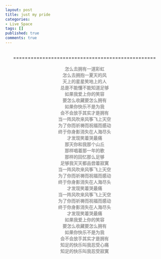 ```yaml
---
layout: post
title: just my pride
categories:
- Live Space
tags: []
published: true
comments: true
---
```

<p><div style="text-align:center"> <span><a href="https://iezecq.blu.livefilestore.com/y1moq93StBjzZFdnRgGntIjhPpDB_O2gxLKoZizLJ5qWCcPFCzDccTZ9jiildxUOeu1pvxlcHtYnplTOxkL27Z4ItHI2H8fie4KrHeJWDX9sQsmZpQzt7thZV_85gMwdTHg_0Fvm6pmVLU/mayday.jpg" target="_blank" rel="WLPP;url=https://iezecq.blu.livefilestore.com/y1moq93StBjzZFdnRgGntIjhPpDB_O2gxLKoZizLJ5qWCcPFCzDccTZ9jiildxUOeu1pvxlcHtYnplTOxkL27Z4ItHI2H8fie4KrHeJWDX9sQsmZpQzt7thZV_85gMwdTHg_0Fvm6pmVLU/mayday.jpg"><img src="https://iezecq.blu.livefilestore.com/y1moq93StBjzZFdnRgGntIjhPpDB_O2gxLKoZizLJ5qWCcPFCzDccTZ9jiildxUOeu1pvxlcHtYnplTOxkL27Z4ItHI2H8fie4KrHeJWDX9sQsmZpQzt7thZV_85gMwdTHg_0Fvm6pmVLU/mayday.jpg" alt="" /></a></span><br /><br />=================================================<br /><br /><b><span style="color:rgb(153, 153, 153)"></span></b><b style="color:rgb(153, 153, 153)">怎么去拥有一道彩虹</b><br /><b style="color:rgb(153, 153, 153)">
怎么去拥抱一夏天的风</b><br /><b style="color:rgb(153, 153, 153)">
天上的星星笑地上的人</b><br /><b style="color:rgb(153, 153, 153)">
总是不能懂不能知道足够</b><br /><b style="color:rgb(153, 153, 153)">
如果我爱上你的笑容</b><br /><b style="color:rgb(153, 153, 153)">
要怎么收藏要怎么拥有</b><br /><b style="color:rgb(153, 153, 153)">
如果你快乐不是为我</b><br /><b style="color:rgb(153, 153, 153)">
会不会放手其实才是拥有</b><br /><b style="color:rgb(153, 153, 153)">
当一阵风吹来风筝飞上天空</b><br /><b style="color:rgb(153, 153, 153)">
为了你而祈祷而祝福而感动</b><br /><b style="color:rgb(153, 153, 153)">
终于你身影消失在人海尽头</b><br /><b style="color:rgb(153, 153, 153)">
才发现笑着哭最痛</b><br /><b style="color:rgb(153, 153, 153)">
那天你和我那个山丘</b><br /><b style="color:rgb(153, 153, 153)">
那样唱着那一年的歌</b><br /><b style="color:rgb(153, 153, 153)">
那样的回忆那么足够</b><br /><b style="color:rgb(153, 153, 153)">
足够我天天都品尝着寂寞</b><br /><b style="color:rgb(153, 153, 153)">
当一阵风吹来风筝飞上天空</b><br /><b style="color:rgb(153, 153, 153)">
为了你而祈祷而祝福而感动</b><br /><b style="color:rgb(153, 153, 153)">
终于你身影消失在人海尽头</b><br /><b style="color:rgb(153, 153, 153)">
才发现笑着哭最痛</b><br /><b style="color:rgb(153, 153, 153)">
当一阵风吹来风筝飞上天空</b><br /><b style="color:rgb(153, 153, 153)">
为了你而祈祷而祝福而感动</b><br /><b style="color:rgb(153, 153, 153)">
终于你身影消失在人海尽头</b><br /><b style="color:rgb(153, 153, 153)">
才发现笑着哭最痛</b><br /><b style="color:rgb(153, 153, 153)">
如果我爱上你的笑容</b><br /><b style="color:rgb(153, 153, 153)">
要怎么收藏要怎么拥有</b><br /><b style="color:rgb(153, 153, 153)">
如果你快乐不是为我</b><br /><b style="color:rgb(153, 153, 153)">
会不会放手其实才是拥有</b><br /><b style="color:rgb(153, 153, 153)">
知足的快乐叫我忍受心痛</b><br /><b style="color:rgb(153, 153, 153)">
知足的快乐叫我忍受寂寞</b></div> <br /></p>
